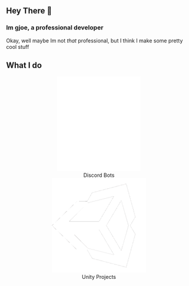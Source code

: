 ## Hey There 👋
### Im gjoe, a professional developer

Okay, well maybe Im not *that* professional, but I think I make some pretty cool stuff

## What I do 
<html>
<p align="Center">
    <div class = "Image">
    <link rel="stylesheet" href="/stylesheets/imagezoom.css"/>
    <center><img src= "/images/Discord-Logo-White.png" style= "background-color: rgba(0, 0, 0, 0);" height= "256"><center>Discord Bots</center><img src= "/images/unity-tab-square-black.png" height= "256"><center>Unity Projects</center>
    </div>

</p>
</html>



<html>
<link rel="stylesheet" href="/stylesheets/index.css"/>
</html>